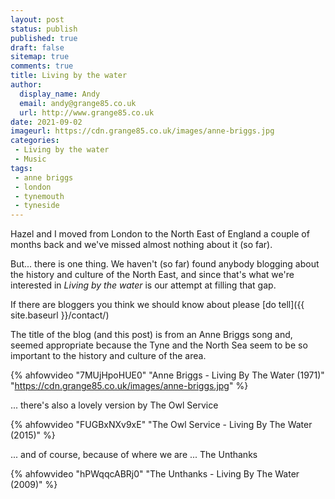 ```yaml
---
layout: post
status: publish
published: true 
draft: false
sitemap: true
comments: true
title: Living by the water
author:
  display_name: Andy
  email: andy@grange85.co.uk
  url: http://www.grange85.co.uk
date: 2021-09-02
imageurl: https://cdn.grange85.co.uk/images/anne-briggs.jpg
categories:
 - Living by the water
 - Music
tags:
 - anne briggs
 - london
 - tynemouth
 - tyneside
---
```

Hazel and I moved from London to the North East of England a couple of months back and we've missed almost nothing about it (so far).

But... there is one thing. We haven't (so far) found anybody blogging about the history and culture  of the North East, and since that's what we're interested in _Living by the water_ is our attempt at filling that gap.

If there are bloggers you think we should know about please [do tell]({{ site.baseurl }}/contact/)

The title of the blog (and this post) is from an Anne Briggs song and, seemed appropriate because the Tyne and the North Sea seem to be so important to the history and culture of the area.



{% ahfowvideo "7MUjHpoHUE0" "Anne Briggs - Living By The Water (1971)" "https://cdn.grange85.co.uk/images/anne-briggs.jpg" %}

... there's also a lovely version by The Owl Service

{% ahfowvideo "FUGBxNXv9xE" "The Owl Service - Living By The Water (2015)" %}

... and of course, because of where we are ... The Unthanks

{% ahfowvideo "hPWqqcABRj0" "The Unthanks - Living By The Water (2009)" %}
